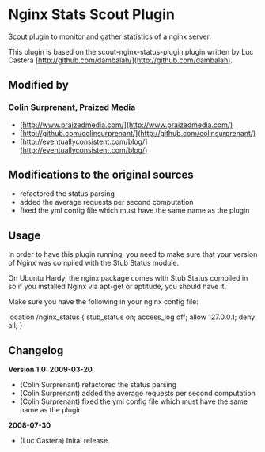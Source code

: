 # Nginx Stats Scout Plugin

[Scout](http://scoutapp.com/) plugin to monitor and gather statistics of a nginx server.

This plugin is based on the scout-nginx-status-plugin plugin written by Luc Castera [http://github.com/dambalah/](http://github.com/dambalah).

## Modified by

### Colin Surprenant, Praized Media

* [http://www.praizedmedia.com/](http://www.praizedmedia.com/)
* [http://github.com/colinsurprenant/](http://github.com/colinsurprenant/) 
* [http://eventuallyconsistent.com/blog/](http://eventuallyconsistent.com/blog/)

## Modifications to the original sources

* refactored the status parsing
* added the average requests per second computation
* fixed the yml config file which must have the same name as the plugin

## Usage

In order to have this plugin running, you need to make sure that your 
version of Nginx was compiled with the Stub Status module.

On Ubuntu Hardy, the nginx package comes with Stub Status compiled in so 
if you installed Nginx via apt-get or aptitude, you should have it.

Make sure you have the following in your nginx config file:

location /nginx_status {
	stub_status on;
	access_log   off;
	allow 127.0.0.1;
	deny all;
}

## Changelog

**Version 1.0: 2009-03-20**

* (Colin Surprenant) refactored the status parsing
* (Colin Surprenant) added the average requests per second computation
* (Colin Surprenant) fixed the yml config file which must have the same name as the plugin

**2008-07-30**

* (Luc Castera) Inital release.

